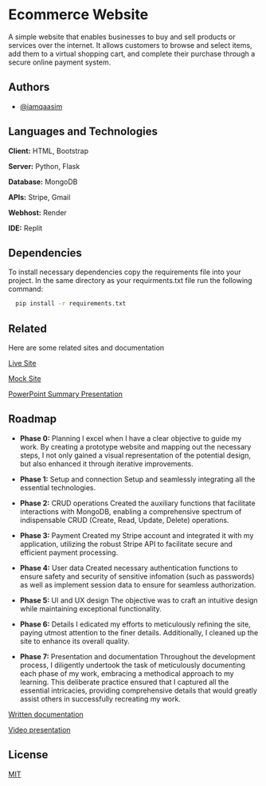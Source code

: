 
# Ecommerce Website

A simple website that enables businesses to buy and sell products or services over the internet. It allows customers to browse and select items, add them to a virtual shopping cart, and complete their purchase through a secure online payment system. 


## Authors

- [@iamqaasim](https://github.com/iamqaasim)


## Languages and Technologies

**Client:** HTML, Bootstrap 

**Server:** Python, Flask

**Database:** MongoDB

**APIs:** Stripe, Gmail

**Webhost:** Render

**IDE:** Replit


## Dependencies

To install necessary dependencies copy the requirements file into your project. In the same directory as your requirments.txt file run the following command:

```bash
  pip install -r requirements.txt
```
    
## Related

Here are some related sites and documentation

[Live Site](https://ecommerse-website-lzza.onrender.com/)

[Mock Site](https://646bbba492031.site123.me/)

[PowerPoint Summary Presentation](https://docs.google.com/presentation/d/1-YeAtHkC6-vlPn4oF8t_tMAJ1MDLQBvuGRyTLeGBIKM/edit?usp=sharing)


## Roadmap

- **Phase 0:** Planning
I excel when I have a clear objective to guide my work. By creating a prototype website and mapping out the necessary steps, I not only gained a visual representation of the potential design, but also enhanced it through iterative improvements.

- **Phase 1:** Setup and connection
Setup and seamlessly integrating all the essential technologies.

- **Phase 2:** CRUD operations
Created the auxiliary functions that facilitate interactions with MongoDB, enabling a comprehensive spectrum of indispensable CRUD (Create, Read, Update, Delete) operations.

- **Phase 3:** Payment
Created my Stripe account and integrated it with my application, utilizing the robust Stripe API to facilitate secure and efficient payment processing.

- **Phase 4:** User data
Created necessary authentication functions to ensure safety and security of sensitive infomation (such as passwords) as well as implement session data to ensure for seamless authorization.

- **Phase 5:** UI and UX design
The objective was to craft an intuitive design while maintaining exceptional functionality.

- **Phase 6:** Details
I edicated my efforts to meticulously refining the site, paying utmost attention to the finer details. Additionally, I cleaned up the site to enhance its overall quality.

- **Phase 7:** Presentation and documentation
Throughout the development process, I diligently undertook the task of meticulously documenting each phase of my work, embracing a methodical approach to my learning. This deliberate practice ensured that I captured all the essential intricacies, providing comprehensive details that would greatly assist others in successfully recreating my work.

[Written documentation](https://docs.google.com/document/d/1GNdzk-zRL0tvaK3ymhFKtCd2avSzReJCGX-cWgbNEEU/edit?usp=sharing)

[Video presentation]()

## License

[MIT](https://choosealicense.com/licenses/mit/)